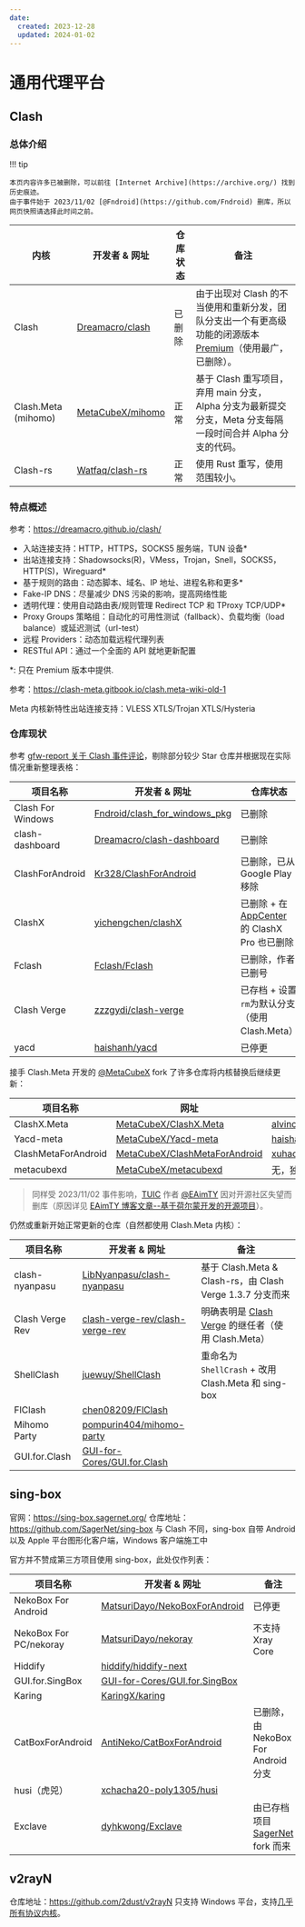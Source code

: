 ```yaml
---
date:
  created: 2023-12-28
  updated: 2024-01-02
---
```


# 通用代理平台

## Clash

### 总体介绍

!!! tip

    本页内容许多已被删除，可以前往 [Internet Archive](https://archive.org/) 找到历史痕迹。
    由于事件始于 2023/11/02 [@Fndroid](https://github.com/Fndroid) 删库，所以网页快照请选择此时间之前。

| 内核                | 开发者 & 网址                                           | 仓库状态 | 备注                                                                                                                                                                 |
| ------------------- | ------------------------------------------------------- | -------- | -------------------------------------------------------------------------------------------------------------------------------------------------------------------- |
| Clash               | [Dreamacro/clash](https://github.com/Dreamacro/clash)   | 已删除   | 由于出现对 Clash 的不当使用和重新分发，团队分支出一个有更高级功能的闭源版本 [Premium](https://github.com/Dreamacro/clash/releases/tag/premium)（使用最广，已删除）。 |
| Clash.Meta (mihomo) | [MetaCubeX/mihomo](https://github.com/MetaCubeX/mihomo) | 正常     | 基于 Clash 重写项目，弃用 main 分支，Alpha 分支为最新提交分支，Meta 分支每隔一段时间合并 Alpha 分支的代码。                                                          |
| Clash-rs            | [Watfaq/clash-rs](https://github.com/Watfaq/clash-rs)   | 正常     | 使用 Rust 重写，使用范围较小。                                                                                                                                       |

### 特点概述

参考：<https://dreamacro.github.io/clash/>

- 入站连接支持：HTTP，HTTPS，SOCKS5 服务端，TUN 设备\*
- 出站连接支持：Shadowsocks(R)，VMess，Trojan，Snell，SOCKS5，HTTP(S)，Wireguard\*
- 基于规则的路由：动态脚本、域名、IP 地址、进程名称和更多\*
- Fake-IP DNS：尽量减少 DNS 污染的影响，提高网络性能
- 透明代理：使用自动路由表/规则管理 Redirect TCP 和 TProxy TCP/UDP\*
- Proxy Groups 策略组：自动化的可用性测试（fallback）、负载均衡（load balance）或延迟测试（url-test）
- 远程 Providers：动态加载远程代理列表
- RESTful API：通过一个全面的 API 就地更新配置

\*: 只在 Premium 版本中提供.

参考：<https://clash-meta.gitbook.io/clash.meta-wiki-old-1>

Meta 内核新特性出站连接支持：VLESS XTLS/Trojan XTLS/Hysteria

### 仓库现状

参考 [gfw-report 关于 Clash 事件评论](https://github.com/net4people/bbs/issues/303)，剔除部分较少 Star 仓库并根据现在实际情况重新整理表格：

| 项目名称          | 开发者 & 网址                                                                     | 仓库状态                                                                                                                             |
| ----------------- | --------------------------------------------------------------------------------- | ------------------------------------------------------------------------------------------------------------------------------------ |
| Clash For Windows | [Fndroid/clash_for_windows_pkg](https://github.com/Fndroid/clash_for_windows_pkg) | 已删除                                                                                                                               |
| clash-dashboard   | [Dreamacro/clash-dashboard](https://github.com/Dreamacro/clash-dashboard)         | 已删除                                                                                                                               |
| ClashForAndroid   | [Kr328/ClashForAndroid](https://github.com/Kr328/ClashForAndroid)                 | 已删除，已从 Google Play 移除                                                                                                        |
| ClashX            | [yichengchen/clashX](https://github.com/yichengchen/clashX)                       | 已删除 + 在 [AppCenter](https://install.appcenter.ms/users/clashx/apps/clashx-pro/distribution_groups/public) 的 ClashX Pro 也已删除 |
| Fclash            | [Fclash/Fclash](https://github.com/Fclash/Fclash)                                 | 已删除，作者已删号                                                                                                                   |
| Clash Verge       | [zzzgydi/clash-verge](https://github.com/zzzgydi/clash-verge)                     | 已存档 + 设置`rm`为默认分支（使用 Clash.Meta）                                                                                       |
| yacd              | [haishanh/yacd](https://github.com/haishanh/yacd)                                 | 已停更                                                                                                                               |

接手 Clash.Meta 开发的 [@MetaCubeX](https://github.com/MetaCubeX) fork 了许多仓库将内核替换后继续更新：

| 项目名称            | 网址                                                                              | Fork 来源                                                                 |
| ------------------- | --------------------------------------------------------------------------------- | ------------------------------------------------------------------------- |
| ClashX.Meta         | [MetaCubeX/ClashX.Meta](https://github.com/MetaCubeX/ClashX.Meta)                 | [alvincrisuy/clashX](https://github.com/alvincrisuy/clashX)               |
| Yacd-meta           | [MetaCubeX/Yacd-meta](https://github.com/MetaCubeX/Yacd-meta)                     | [haishanh/yacd](https://github.com/haishanh/yacd)                         |
| ClashMetaForAndroid | [MetaCubeX/ClashMetaForAndroid](https://github.com/MetaCubeX/ClashMetaForAndroid) | [xuhaoyang/ClashForAndroid](https://github.com/xuhaoyang/ClashForAndroid) |
| metacubexd          | [MetaCubeX/metacubexd](https://github.com/MetaCubeX/metacubexd)                   | 无，独立开发的面板                                                        |

> 同样受 2023/11/02 事件影响，[TUIC](https://github.com/EAimTY/tuic) 作者 [@EAimTY](https://github.com/EAimTY) 因对开源社区失望而删库（原因详见 [EAimTY 博客文章--基于荷尔蒙开发的开源项目](https://www.eaimty.com/2023/opensource-project-based-on-hormone/)）。

仍然或重新开始正常更新的仓库（自然都使用 Clash.Meta 内核）：

| 项目名称        | 开发者 & 网址                                                                         | 备注                                                                                         |
| --------------- | ------------------------------------------------------------------------------------- | -------------------------------------------------------------------------------------------- |
| clash-nyanpasu  | [LibNyanpasu/clash-nyanpasu](https://github.com/LibNyanpasu/clash-nyanpasu)           | 基于 Clash.Meta & Clash-rs，由 Clash Verge 1.3.7 分支而来                                    |
| Clash Verge Rev | [clash-verge-rev/clash-verge-rev](https://github.com/clash-verge-rev/clash-verge-rev) | 明确表明是 [Clash Verge](https://github.com/zzzgydi/clash-verge) 的继任者（使用 Clash.Meta） |
| ShellClash      | [juewuy/ShellClash](https://github.com/juewuy/ShellClash)                             | 重命名为`ShellCrash` + 改用 Clash.Meta 和 sing-box                                           |
| FlClash         | [chen08209/FlClash](https://github.com/chen08209/FlClash)                             |                                                                                              |
| Mihomo Party    | [pompurin404/mihomo-party](https://github.com/pompurin404/mihomo-party)               |                                                                                              |
| GUI.for.Clash   | [GUI-for-Cores/GUI.for.Clash](https://github.com/GUI-for-Cores/GUI.for.Clash)         |                                                                                              |

## sing-box

官网：<https://sing-box.sagernet.org/>
仓库地址：<https://github.com/SagerNet/sing-box>
与 Clash 不同，sing-box 自带 Android 以及 Apple 平台图形化客户端，Windows 客户端施工中

官方并不赞成第三方项目使用 sing-box，此处仅作列表：

| 项目名称               | 开发者 & 网址                                                                     | 备注                                                                    |
| ---------------------- | --------------------------------------------------------------------------------- | ----------------------------------------------------------------------- |
| NekoBox For Android    | [MatsuriDayo/NekoBoxForAndroid](https://github.com/MatsuriDayo/NekoBoxForAndroid) | 已停更                                                                  |
| NekoBox For PC/nekoray | [MatsuriDayo/nekoray](https://github.com/MatsuriDayo/nekoray)                     | 不支持 Xray Core                                                        |
| Hiddify                | [hiddify/hiddify-next](https://github.com/hiddify/hiddify-next)                   |                                                                         |
| GUI.for.SingBox        | [GUI-for-Cores/GUI.for.SingBox](https://github.com/GUI-for-Cores/GUI.for.SingBox) |                                                                         |
| Karing                 | [KaringX/karing](https://github.com/KaringX/karing)                               |                                                                         |
| CatBoxForAndroid       | [AntiNeko/CatBoxForAndroid](https://github.com/AntiNeko/CatBoxForAndroid)         | 已删除，由 NekoBox For Android 分支                                     |
| husi（虎兕）           | [xchacha20-poly1305/husi](https://github.com/xchacha20-poly1305/husi)             |                                                                         |
| Exclave                | [dyhkwong/Exclave](https://github.com/dyhkwong/Exclave)                           | 由已存档项目 [SagerNet](https://github.com/SagerNet/SagerNet) fork 而来 |

## v2rayN

仓库地址：<https://github.com/2dust/v2rayN>
只支持 Windows 平台，支持[几乎所有协议内核](https://github.com/2dust/v2rayN/wiki/List-of-supported-cores)。
